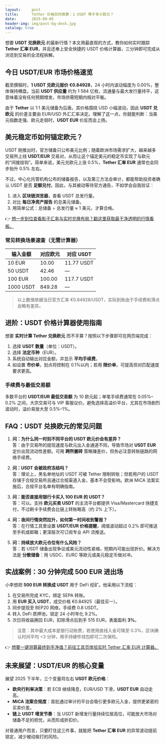 ```yaml
---
layout:     post
title:      Tether 价格实时换算：1 USDT 等于多少欧元？
date:       2025-09-05
header-img: img/post-bg-desk.jpg
catalog: true
---
```


想要 **USDT 兑换欧元** 的最新行情？本文用最直观的方式，教你如何实时跟踪 **Tether 汇率 EUR**，并且还奉上安全快捷的 USDT 价格计算器，三分钟即可完成从浏览到交易的全流程拆解。

## 今日 USDT/EUR 市场价格速览

截至撰稿时，**1 USDT 兑欧元报价 €0.84928**，24 小时内波动幅度为 0.00%，整体保持横盘。当前 **USDT 供应量** 约为 1 584 亿枚，流通量与最大发行量持平，这意味着没有任何预期增发，市场供需短期内相对平衡。

由于 **Tether** 以 1:1 美元储备为后盾，其价格围绕 USD 小幅波动，因此 **USDT 兑欧元** 的价差主要由 EUR/USD 外汇汇率决定。理解了这一点，你就能判断：当美元指数走强、欧元走弱时，**USDT EUR** 价反而会上扬。

## 美元稳定币如何锚定欧元？

USDT 刚推出时，官方储备只公布美元比例；随着欧洲市场需求扩大，越来越多交易所上线 **USDT/EUR** 交易对，从而让这个锚定美元的稳定币实现了与欧元的“间接挂钩”。简单来说，美元兑欧元上涨 0.5%，**Tether 汇率 EUR** 通常也会同步抬升 0.5% 左右。

不过，中心化托管机构公布的储备报告，以及第三方法会审计，都能帮助投资者确认 USDT 是否 **足额兑付**。因此，与其被动等待官方通告，不如学会自我验证：

1. 进入 **区块链浏览器**，查看 USDT 总发行量。
2. 对比 **每日净资产报告** 的总美元储备。
3. 用简单公式：总储备 ÷ 总发行量 ≈ 1 美元，才算合格。

👉 [想一步到位查看影子汇率与实时兑换布局？戳这里获取最干净透明的行情看板。](https://okxdog.com/)

### 常见转换场景速查（无需计算器）

| 输入金额 | 对应欧元 | 对应 USDT |
|----------|-----------|-----------|
| 10 EUR   | 10.00     | 11.77 USDT |
| 50 USDT  | 42.46     | —         |
| 100 EUR  | 100.00    | 117.7 USDT |
| 1000 USDT | 849.28   | —         |

> 以上数值依据当日官方汇率 €0.84928/USDT，实际到账由于手续费和滑点会略有差异。

## 进阶：USDT 价格计算器使用指南

想要 **实时计算 Tether 兑换欧元** 而不手算？按照以下步骤即可在网页端完成：

1. 选择 **USDT 数量**（单位：USDT）。
2. 选择 **法定币种**（EUR）。
3. 系统自动输出对应金额，并显示 **平均手续费**。
4. 如设置 **市价单**，划点将控制在 0.1%以内；若用 **限价单**，可提高但对匹配速度要求更高。

### 手续费与最低交易额

多数平台的 **USDT/EUR 最低交易额** 为 10 欧元起；单笔手续费通常在 0.05%–0.2% 之间，大宗交易可与 VIP 客服议价。避免选择高溢价平台，尤其在市场剧烈波动时，溢价易放大至 0.5%–1%。

## FAQ：USDT 兑换欧元的常见问题

1. **问：为什么同一时刻不同平台的 USDT 欧元价会有差异？**  
   答：由于交易所的提现速度与欧元出入金通道不同，导致市场对 **USDT EUR** 定价出现流动性差额。可用 **跨所搬砖** 策略赚差价，但务必注意转账链路的网络手续费。

2. **问：USDT 会被政府冻结吗？**  
   答：理论上，黑名单地址的 USDT 可被 Tether 限制转账；但若用户的 USDT 存储于合规交易所且通过合规渠道入金，基本不会受影响。欧洲 MiCA 法案实施后，合规平台名单有明确指南。

3. **问：能否直接用银行卡买入 100 EUR 的 USDT？**  
   答：可以。支持 **欧元买卖 USDT** 的主流平台都提供 Visa/Mastercard 快捷支付，不过刷卡手续费会比链上转账略高（约 2% 上下）。

4. **问：夜间行情突然拉升，如何第一时间收到警报？**  
   答：在行情工具里设置 **USDT/EUR 价格提醒**，阈值波动超过 0.2% 即可推送至手机或邮箱；更深层次可订阅专业 API 流推送。

5. **问：持续放大欧元仓位有什么风险？**  
   答：若 USDT 储备出现争议或美元流动性紧缩，短期内可能出现折价。解决方法是 **分散储备**：用 USDC、EURC 等欧元或美元稳定币做对冲。

## 实战案例：30 分钟完成 500 EUR 进出场

小李想把 **500 EUR 转换成 USDT** 用于 DeFi 挖矿。他采用以下流程：

1. 在交易所完成 KYC，绑定 SEPA 转账。
2. 用 **EUR 买入 USDT**，成交价格 €0.84925（最佳买一）。
3. 同步提现至 BEP20 网络，手续费 0.8 USDT。
4. 转入 DeFi 质押池，锁定 24 小时年化 9.2%。
5. 次日将收益换回 EUR，扣除滑点后到手 515 EUR，表面盈利 **3%**。

> 注意：其中最大成本是银行动账费，若使用直线入金可降至 0.3%，区块确认时间平均 <3 分钟，用手持硬件钱包即可二次保险。

👉 [想要一键测算最终到手净值？前往工具页体验实时 Tether 汇率 EUR 计算器。](https://okxdog.com/)

## 未来展望：USDT/EUR 的核心变量

展望 2025 下半年，三个变量将左右 **USDT 欧元价格**：

- **欧央行利率决策**：若 ECB 继续降息，EUR/USD 下滑，**USDT EUR** 自动走高。
- **MiCA 法案合规度**：首批通过审计的平台会吸引更多欧元入金，提供更紧密的买卖价差。
- **链上 USDT 增发节奏**：当 USDT 新增发行量持续位居高位，可能放大市场对储备不足的担忧，从而形成折扣价。

对普通用户而言，只要盯住这三件事，就能把 **Tether 汇率 EUR** 的异常波动提前锁定，减少被动挨打的风险。